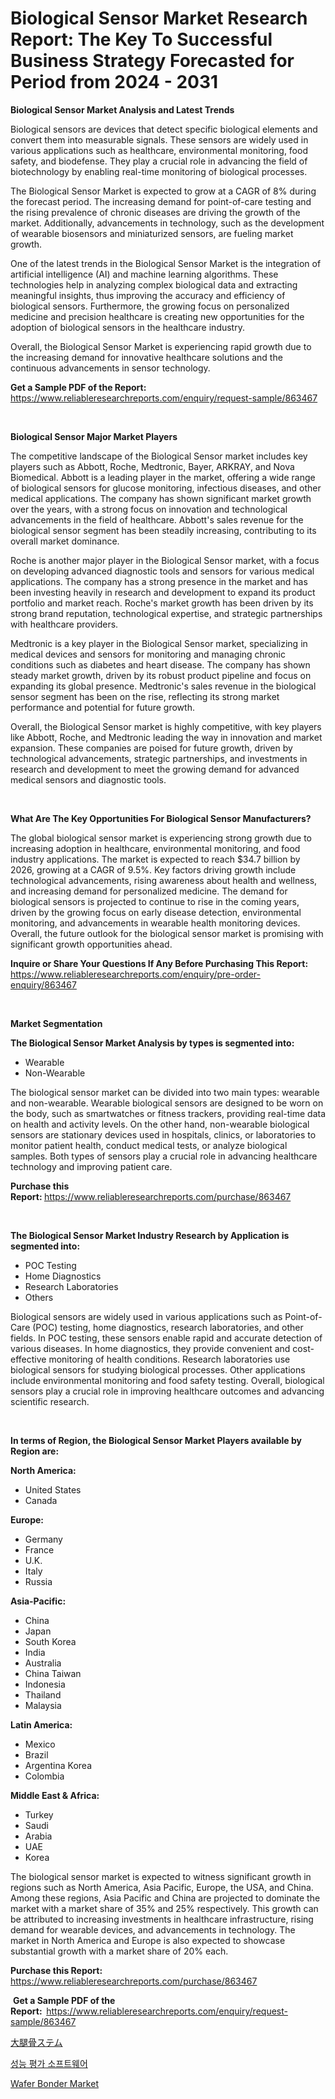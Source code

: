 <p><h1>Biological Sensor Market Research Report: The Key To Successful Business Strategy Forecasted for Period from 2024 - 2031</h1></p><p><strong>Biological Sensor Market Analysis and Latest Trends</strong></p>
<p><p>Biological sensors are devices that detect specific biological elements and convert them into measurable signals. These sensors are widely used in various applications such as healthcare, environmental monitoring, food safety, and biodefense. They play a crucial role in advancing the field of biotechnology by enabling real-time monitoring of biological processes.</p><p>The Biological Sensor Market is expected to grow at a CAGR of 8% during the forecast period. The increasing demand for point-of-care testing and the rising prevalence of chronic diseases are driving the growth of the market. Additionally, advancements in technology, such as the development of wearable biosensors and miniaturized sensors, are fueling market growth.</p><p>One of the latest trends in the Biological Sensor Market is the integration of artificial intelligence (AI) and machine learning algorithms. These technologies help in analyzing complex biological data and extracting meaningful insights, thus improving the accuracy and efficiency of biological sensors. Furthermore, the growing focus on personalized medicine and precision healthcare is creating new opportunities for the adoption of biological sensors in the healthcare industry.</p><p>Overall, the Biological Sensor Market is experiencing rapid growth due to the increasing demand for innovative healthcare solutions and the continuous advancements in sensor technology.</p></p>
<p><strong>Get a Sample PDF of the Report:&nbsp;</strong> <a href="https://www.reliableresearchreports.com/enquiry/request-sample/863467">https://www.reliableresearchreports.com/enquiry/request-sample/863467</a></p>
<p>&nbsp;</p>
<p><strong>Biological Sensor Major Market Players</strong></p>
<p><p>The competitive landscape of the Biological Sensor market includes key players such as Abbott, Roche, Medtronic, Bayer, ARKRAY, and Nova Biomedical. Abbott is a leading player in the market, offering a wide range of biological sensors for glucose monitoring, infectious diseases, and other medical applications. The company has shown significant market growth over the years, with a strong focus on innovation and technological advancements in the field of healthcare. Abbott's sales revenue for the biological sensor segment has been steadily increasing, contributing to its overall market dominance.</p><p>Roche is another major player in the Biological Sensor market, with a focus on developing advanced diagnostic tools and sensors for various medical applications. The company has a strong presence in the market and has been investing heavily in research and development to expand its product portfolio and market reach. Roche's market growth has been driven by its strong brand reputation, technological expertise, and strategic partnerships with healthcare providers.</p><p>Medtronic is a key player in the Biological Sensor market, specializing in medical devices and sensors for monitoring and managing chronic conditions such as diabetes and heart disease. The company has shown steady market growth, driven by its robust product pipeline and focus on expanding its global presence. Medtronic's sales revenue in the biological sensor segment has been on the rise, reflecting its strong market performance and potential for future growth.</p><p>Overall, the Biological Sensor market is highly competitive, with key players like Abbott, Roche, and Medtronic leading the way in innovation and market expansion. These companies are poised for future growth, driven by technological advancements, strategic partnerships, and investments in research and development to meet the growing demand for advanced medical sensors and diagnostic tools.</p></p>
<p>&nbsp;</p>
<p><strong>What Are The Key Opportunities For Biological Sensor Manufacturers?</strong></p>
<p><p>The global biological sensor market is experiencing strong growth due to increasing adoption in healthcare, environmental monitoring, and food industry applications. The market is expected to reach $34.7 billion by 2026, growing at a CAGR of 9.5%. Key factors driving growth include technological advancements, rising awareness about health and wellness, and increasing demand for personalized medicine. The demand for biological sensors is projected to continue to rise in the coming years, driven by the growing focus on early disease detection, environmental monitoring, and advancements in wearable health monitoring devices. Overall, the future outlook for the biological sensor market is promising with significant growth opportunities ahead.</p></p>
<p><strong>Inquire or Share Your Questions If Any Before Purchasing This Report:</strong> <a href="https://www.reliableresearchreports.com/enquiry/pre-order-enquiry/863467">https://www.reliableresearchreports.com/enquiry/pre-order-enquiry/863467</a></p>
<p>&nbsp;</p>
<p><strong>Market Segmentation</strong></p>
<p><strong>The Biological Sensor Market Analysis by types is segmented into:</strong></p>
<p><ul><li>Wearable</li><li>Non-Wearable</li></ul></p>
<p><p>The biological sensor market can be divided into two main types: wearable and non-wearable. Wearable biological sensors are designed to be worn on the body, such as smartwatches or fitness trackers, providing real-time data on health and activity levels. On the other hand, non-wearable biological sensors are stationary devices used in hospitals, clinics, or laboratories to monitor patient health, conduct medical tests, or analyze biological samples. Both types of sensors play a crucial role in advancing healthcare technology and improving patient care.</p></p>
<p><strong>Purchase this Report:&nbsp;</strong><a href="https://www.reliableresearchreports.com/purchase/863467">https://www.reliableresearchreports.com/purchase/863467</a></p>
<p>&nbsp;</p>
<p><strong>The Biological Sensor Market Industry Research by Application is segmented into:</strong></p>
<p><ul><li>POC Testing</li><li>Home Diagnostics</li><li>Research Laboratories</li><li>Others</li></ul></p>
<p><p>Biological sensors are widely used in various applications such as Point-of-Care (POC) testing, home diagnostics, research laboratories, and other fields. In POC testing, these sensors enable rapid and accurate detection of various diseases. In home diagnostics, they provide convenient and cost-effective monitoring of health conditions. Research laboratories use biological sensors for studying biological processes. Other applications include environmental monitoring and food safety testing. Overall, biological sensors play a crucial role in improving healthcare outcomes and advancing scientific research.</p></p>
<p>&nbsp;</p>
<p><strong>In terms of Region, the Biological Sensor Market Players available by Region are:</strong></p>
<p>
    <p> <strong> North America: </strong>
        <ul>
            <li>United States</li>
            <li>Canada</li>
        </ul>
        </p> 
    <p> <strong> Europe: </strong>
        <ul>
            <li>Germany</li>
            <li>France</li>
            <li>U.K.</li>
            <li>Italy</li>
            <li>Russia</li>
        </ul>
        </p> 
    <p> <strong> Asia-Pacific: </strong>
        <ul>
            <li>China</li>
            <li>Japan</li>
            <li>South Korea</li>
            <li>India</li>
            <li>Australia</li>
            <li>China Taiwan</li>
            <li>Indonesia</li>
            <li>Thailand</li>
            <li>Malaysia</li>
        </ul>
        </p> 
    <p> <strong> Latin America: </strong>
        <ul>
            <li>Mexico</li>
            <li>Brazil</li>
            <li>Argentina Korea</li>
            <li>Colombia</li>
        </ul>
        </p> 
    <p> <strong> Middle East & Africa: </strong>
        <ul>
            <li>Turkey</li>
            <li>Saudi</li>
            <li>Arabia</li>
            <li>UAE</li>
            <li>Korea</li>
        </ul>
    </p>
    </p>
<p><p>The biological sensor market is expected to witness significant growth in regions such as North America, Asia Pacific, Europe, the USA, and China. Among these regions, Asia Pacific and China are projected to dominate the market with a market share of 35% and 25% respectively. This growth can be attributed to increasing investments in healthcare infrastructure, rising demand for wearable devices, and advancements in technology. The market in North America and Europe is also expected to showcase substantial growth with a market share of 20% each.</p></p>
<p><strong>Purchase this Report: </strong><a href="https://www.reliableresearchreports.com/purchase/863467">https://www.reliableresearchreports.com/purchase/863467</a></p>
<p>&nbsp;<strong>Get a Sample PDF of the Report:&nbsp;&nbsp;</strong><a href="https://www.reliableresearchreports.com/enquiry/request-sample/863467">https://www.reliableresearchreports.com/enquiry/request-sample/863467</a></p>
<p><strong></strong></p>
<p><p><a href="https://github.com/lababdou/Market-Research-Report-List-3/blob/main/430152111447.md">大腿骨ステム</a></p><p><a href="https://github.com/jntpkh496620/Market-Research-Report-List-1/blob/main/736902410483.md">성능 평가 소프트웨어</a></p><p><a href="https://github.com/NorbertYates/Market-Research-Report-List-4/blob/main/wafer-bonder-market.md">Wafer Bonder Market</a></p></p>